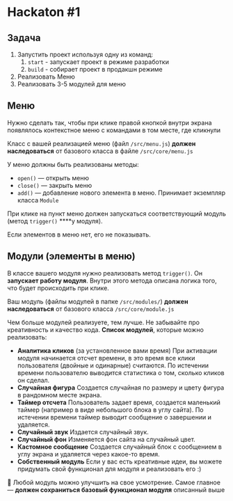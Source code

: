 # Hackaton #1

## Задача

1. Запустить проект используя одну из команд:
    1. `start` - запускает проект в режиме разработки
    2. `build` - собирает проект в продакшн режиме
2. Реализовать Меню
3. Реализовать 3-5 модулей для меню

## Меню

Нужно сделать так, чтобы при клике правой кнопкой внутри экрана появлялось контекстное меню с командами в том месте, где кликнули 

Класс с вашей реализацией меню (файл `/src/menu.js`) **должен наследоваться** от базового класса в файле `/src/core/menu.js`

У меню должны быть реализованы методы:

- `open()` — открыть меню
- `close()` — закрыть меню
- `add()` — добавление нового элемента в меню. Принимает экземпляр класса `Module`

При клике на пункт меню должен запускаться соответствующий модуль (метод `trigger()` ****у модуля).

Если элементов в меню нет, его не показывать.

## Модули (элементы в меню)

В классе вашего модуля нужно реализовать метод `trigger()`. Он **запускает работу модуля**. Внутри этого метода описана логика того, что будет происходить при клике. 

Ваш модуль (файлы модулей в папке `/src/modules/`) **должен наследоваться** от базового класса `/src/core/module.js`

Чем больше модулей реализуете, тем лучше. Не забывайте про креативность и качество кода. 
**Список модулей**, которые можно реализовать:

- **Аналитика кликов** (за установленное вами время)
При активации модуля начинается отсчет времени, в это время все клики пользователя (двойные и одинарные) считаются. По истечении времени пользователю выводится статистика о том, сколько кликов он сделал.
- **Случайная фигура**
Создается случайная по размеру и цвету фигура в рандомном месте экрана.
- **Таймер отсчета**
Пользователь задает время, создается маленький таймер (например в виде небольшого блока в углу сайта). По истечении времени таймер выводит сообщение о завершении и удаляется.
- **Случайный звук**
Издается случайный звук.
- **Случайный фон**
Изменяется фон сайта на случайный цвет.
- **Кастомное сообщение**
Создается случайный блок с сообщением в углу экрана и удаляется через какое-то время.
- **Собственный модуль**
Если у вас есть креативные идеи, вы можете придумать свой функционал для модуля и реализовать его :)

🧐 Любой модуль можно улучшить на свое усмотрение. Самое главное — **должен сохраниться базовый функционал модуля** описанный выше
